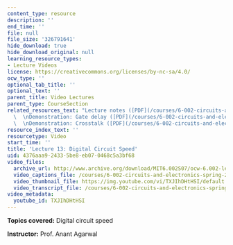 ```yaml
---
content_type: resource
description: ''
end_time: ''
file: null
file_size: '326791641'
hide_download: true
hide_download_original: null
learning_resource_types:
- Lecture Videos
license: https://creativecommons.org/licenses/by-nc-sa/4.0/
ocw_type: ''
optional_tab_title: ''
optional_text: ''
parent_title: Video Lectures
parent_type: CourseSection
related_resources_text: "Lecture notes ([PDF](/courses/6-002-circuits-and-electronics-spring-2007/resources/6002_l13))\
  \  \nDemonstration: Gate delay ([PDF](/courses/6-002-circuits-and-electronics-spring-2007/resources/demo_11))\
  \  \nDemonstration: Crosstalk ([PDF](/courses/6-002-circuits-and-electronics-spring-2007/resources/demo_19))"
resource_index_text: ''
resourcetype: Video
start_time: ''
title: 'Lecture 13: Digital Circuit Speed'
uid: 4376aaa9-2433-5be8-eb07-0468c5a3bf68
video_files:
  archive_url: http://www.archive.org/download/MIT6.002S07/ocw-6.002-lec-mit-10250-21oct2003-220k.mp4
  video_captions_file: /courses/6-002-circuits-and-electronics-spring-2007/a6ffa0d14f6454cab6f388f257476419_TXJIhDHtHSI.vtt
  video_thumbnail_file: https://img.youtube.com/vi/TXJIhDHtHSI/default.jpg
  video_transcript_file: /courses/6-002-circuits-and-electronics-spring-2007/436f601051b15e6a2eff7b7d2774631e_TXJIhDHtHSI.pdf
video_metadata:
  youtube_id: TXJIhDHtHSI
---
```


**Topics covered:** Digital circuit speed

**Instructor:** Prof. Anant Agarwal

